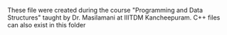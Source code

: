 These file were created during the course "Programming and Data Structures" taught by Dr. Masilamani at IIITDM Kancheepuram. C++ files can also exist in this folder
